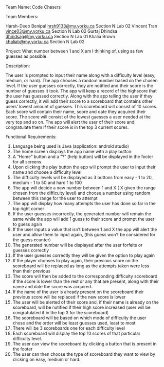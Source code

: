 Team Name: Code Chasers

Team Members:

Harsh-Deep Benipal
  hrsh9133@my.yorku.ca
    Section N Lab 02
Vincent Tran
  vince03@my.yorku.ca
    Section N Lab 02
Gurtaj Dhindsa
  dhindsag@my.yorku.ca
    Section N Lab 01
Khalia Brown
  khaliab@my.yorku.ca
    Section N Lab 02


Project: What number between 1 and X am I thinking of, using as few guesses as possible.

Description:

The user is prompted to input their name along with a difficulty level (easy, medium, or hard). The app chooses a random number based on the chosen level. If the user guesses correctly, they are notified and their score is the number of guesses it took. The app will keep a record of the highscore that the user has guessed correctly. Along with the app telling the user if they guess correctly, it will add their score to a scoreboard that contains other users' lowest amount of guesses. This scoreboard will consist of 10 scores. Each score will contain their name, score and date they acquired their score. The score will consist of the lowest guesses a user needed at the very top and so on. The app will alert the user of their score and congratulate them if their score is in the top 3 current scores.

Functional Requirements:

1. Language being used is Java (application: android studio)
2. The home screen displays the app name with a play button
3. A “Home” button and a “?” (help button) will be displayed in the footer for all screens
4. Upon clicking the play button the app will prompt the user to input their name and choose a difficulty level
5. The difficulty levels will be displayed as 3 buttons from easy - 1 to 20, medium - 1 to 50 and hard 1 to 100 
6. The app will decide a new number between 1 and X ( X given the range chosen from the difficulty level) and choose a number using random between this range for the user to attempt 
7. The app will display how many attempts the user has done so far in the top right corner 
8. If the user guesses incorrectly, the generated number will remain the same while the app will add 1 guess to their score and prompt the user to guess again
9. If the user inputs a value that isn’t between 1 and X the app will alert the user and allow them to input again, (this guess won't be considered for the guess counter)
10. The generated number will be displayed after the user forfeits or guesses correctly 
11. If the user guesses correctly they will be given the option to play again 
12. If the player chooses to play again, their previous score on the scoreboard will be replaced as long as the attempts taken were less than their previous 
13. The score will then be added to the corresponding difficulty scoreboard if the score is lower than the rest or any that are present, along with their name and date the score was acquired. 
14. If the name of the user is already present on the scoreboard their previous score will be replaced if the new score is lower
15. The user will be alerted of their score and, if their name is already on the scoreboard, will be notified if their high score increased (user will be congratulated if in the top 3 for the scoreboard)
17. The scoreboard will be based on which mode of difficulty the user chose and the order will be least guesses used, least to most
18. There will be 3 scoreboards one for each difficulty level
19. Each scoreboard will display the top 10 scores of that particular difficulty level.
20. The user can view the scoreboard by clicking a button that is present in the footer
21. The user can then choose the type of scoreboard they want to view by clicking on easy, medium or hard.
